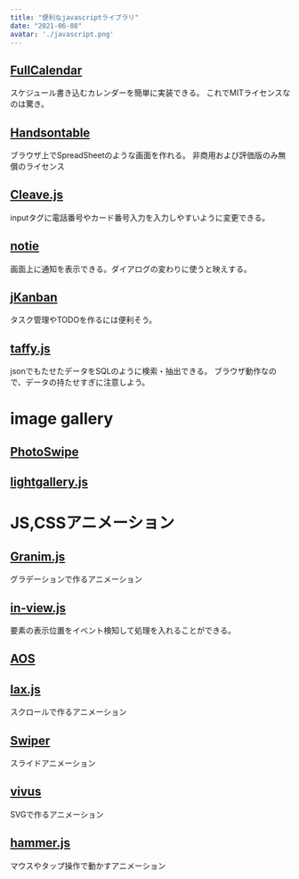 ```yaml
---
title: "便利なjavascriptライブラリ"
date: "2021-06-08"
avatar: './javascript.png'
---
```




## [FullCalendar](https://izimodal.marcelodolza.com/)	
スケジュール書き込むカレンダーを簡単に実装できる。
これでMITライセンスなのは驚き。

## [Handsontable](https://handsontable.com/)	
ブラウザ上でSpreadSheetのような画面を作れる。
非商用および評価版のみ無償のライセンス

## [Cleave.js](https://nosir.github.io/cleave.js/)
inputタグに電話番号やカード番号入力を入力しやすいように変更できる。

## [notie](https://jaredreich.com/notie/)	
画面上に通知を表示できる。ダイアログの変わりに使うと映えする。

## [jKanban](http://www.riccardotartaglia.it/jkanban/)
タスク管理やTODOを作るには便利そう。

## [taffy.js](https://github.com/typicaljoe/taffydb)
jsonでもたせたデータをSQLのように検索・抽出できる。
ブラウザ動作なので、データの持たせすぎに注意しよう。

# image gallery
## [PhotoSwipe](https://github.com/dimsemenov/photoswipe)

## [lightgallery.js](https://sachinchoolur.github.io/lightgallery.js/)


# JS,CSSアニメーション
## [Granim.js](https://sarcadass.github.io/granim.js/examples.html)
グラデーションで作るアニメーション

## [in-view.js](https://github.com/camwiegert/in-view)
要素の表示位置をイベント検知して処理を入れることができる。

## [AOS](https://github.com/michalsnik/aos)
## [lax.js](https://github.com/alexfoxy/lax.js?ref=producthunt)
スクロールで作るアニメーション

## [Swiper](https://swiperjs.com/demos)
スライドアニメーション

## [vivus](http://maxwellito.github.io/vivus/)
SVGで作るアニメーション

## [hammer.js](https://github.com/hammerjs/hammer.js)
マウスやタップ操作で動かすアニメーション






